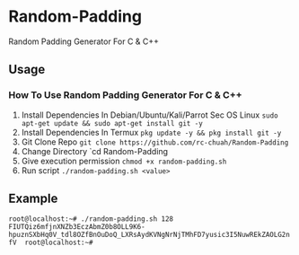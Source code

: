 # Random-Padding
Random Padding Generator For C & C++

## Usage
### How To Use Random Padding Generator For C & C++
1. Install Dependencies In Debian/Ubuntu/Kali/Parrot Sec OS Linux `sudo apt-get update && sudo apt-get install git -y`
2. Install Dependencies In Termux `pkg update -y && pkg install git -y`
3. Git Clone Repo `git clone https://github.com/rc-chuah/Random-Padding`
4. Change Directory `cd Random-Padding
5. Give execution permission `chmod +x random-padding.sh`
6. Run script `./random-padding.sh <value>`
## Example
`root@localhost:~# ./random-padding.sh 128
FIUTQiz6mfjnXNZb3EczAbmZ0b8OLL9K6-hpuznSXbHq0V_tdl8OZfBnOuDoQ_LXRsAydKVNgNrNjTMhFD7yusic3I5NuwREkZAOLG2nfV 
root@localhost:~#`
